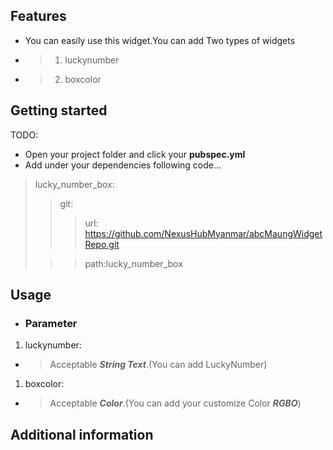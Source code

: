 ## Features

- You can easily use this widget.You can add Two types of widgets
- > 1. luckynumber
- > 2. boxcolor

## Getting started

TODO:
- Open your project folder and click your **pubspec.yml**
- Add under your dependencies following code...

> lucky_number_box:
> >git:
> >> url: https://github.com/NexusHubMyanmar/abcMaungWidgetRepo.git
> 
> >> path:lucky_number_box


## Usage

-  ### Parameter
1. luckynumber:
- > Acceptable ***String Text***.(You can add LuckyNumber)
  
1. boxcolor:
- > Acceptable ***Color***.(You can add your customize Color ***RGBO***)
  

## Additional information


